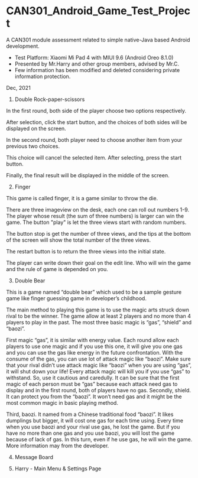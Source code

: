 # CAN301_Android_Game_Test_Project
A CAN301 module assessment related to simple native-Java based Android development.
- Test Platform: Xiaomi Mi Pad 4 with MIUI 9.6 (Android Oreo 8.1.0)
- Presented by Mr.Harry and other group members, advised by Mr.C.
- Few information has been modified and deleted considering private information protection.

Dec, 2021

1. Double Rock-paper-scissors

In the first round, both side of the player choose two options respectively.

After selection, click the start button, and the choices of both sides will be displayed on the screen.

In the second round, both player need to choose another item from your previous two choices.

This choice will cancel the selected item. After selecting, press the start button.

Finally, the final result will be displayed in the middle of the screen.

2. Finger

This game is called finger, it is a game similar to throw the die.

There are three imageview on the desk, each one can roll out numbers 1-9. The player whose result (the sum of three numbers) is larger can win the game. The button "play" is let the three views start with random numbers.

The button stop is get the number of three views, and the tips at the bottom of the screen will show the total number of the three views.

The restart button is to return the three views into the initial state.

The player can write down their goal on the edit line. Who will win the game and the rule of game is depended on you.

3. Double Bear

This is a game named “double bear” which used to be a sample gesture game like finger guessing game in developer’s childhood.

The main method to playing this game is to use the magic arts struck down rival to be the winner. The game allow at least 2 players and no more than 4 players to play in the past. The most three basic magic is “gas”, “shield” and “baozi”.

First magic “gas”, it is similar with energy value. Each round allow each players to use one magic and if you use this one, it will give you one gas and you can use the gas like energy in the future confrontation. With the consume of the gas, you can use lot of attack magic like “baozi”. Make sure that your rival didn’t use attack magic like “baozi” when you are using “gas”, it will shut down your life! Every attack magic will kill you if you use “gas” to withstand. So, use it cautious and caredully. It can be sure that the first magic of each person must be “gas” because each attack need gas to display and in the first round, both of players have no gas.
Secondly, shield. It can protect you from the “baozi”. It won’t need gas and it might be the most common magic in basic playing method.

Third, baozi. It named from a Chinese traditional food “baozi”. It likes dumplings but bigger, it will cost one gas for each time using. Every time when you use baozi and your rival use gas, he lost the game. But if you have no more than one gas and you use baozi, you will lost the game because of lack of gas. In this turn, even if he use gas, he will win the game.
More information may from the developer.

4. Message Board

5. Harry - Main Menu & Settings Page
